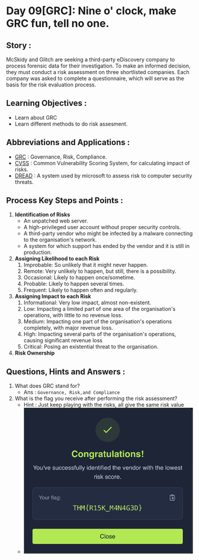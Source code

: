 # Day 09[GRC]: Nine o' clock, make GRC fun, tell no one.

## Story :
McSkidy and Glitch are seeking a third-party eDiscovery company to process forensic data for their investigation. To make an informed decision, they must conduct a risk assessment on three shortlisted companies. Each company was asked to complete a questionnaire, which will serve as the basis for the risk evaluation process.

## Learning Objectives : 
- Learn about GRC
- Learn different methods to do risk assesment.


## Abbreviations and Applications :
- [GRC](https://aws.amazon.com/what-is/grc/) : Governance, Risk, Compliance.
- [CVSS](https://www.first.org/cvss/) : Common Vulnerability Scoring System, for calculating impact of risks.
- [DREAD](https://learn.microsoft.com/en-us/windows-hardware/drivers/driversecurity/threat-modeling-for-drivers) : A system used by microsoft to assess risk to computer security threats.

## Process Key Steps and Points :
1. **Identification of Risks**
   - An unpatched web server.
   - A high-privileged user account without proper security controls.
   - A third-party vendor who might be infected by a malware connecting to the organisation's network.
   - A system for which support has ended by the vendor and it is still in production.
2. **Assigning Likelihood to each Risk**
   1. Improbable: So unlikely that it might never happen.
   2. Remote: Very unlikely to happen, but still, there is a possibility.
   3. Occasional: Likely to happen once/sometime.
   4. Probable: Likely to happen several times.
   5. Frequent: Likely to happen often and regularly.
3. **Assigning Impact to each Risk**
   1. Informational: Very low impact, almost non-existent.
   2. Low: Impacting a limited part of one area of the organisation's operations, with little to no revenue loss.
   3. Medium: Impacting one part of the organisation's operations completely, with major revenue loss.
   4. High: Impacting several parts of the organisation's operations, causing significant revenue loss
   5. Critical: Posing an existential threat to the organisation.
4. **Risk Ownership**

## Questions, Hints and Answers :
1. What does GRC stand for?
   - Ans : `Governance, Risk,and Compliance`
2. What is the flag you receive after performing the risk assessment?
   - Hint : Just keep playing with the risks, all give the same risk value
   - ![Riskflag](/Screenshots/D9.png)
